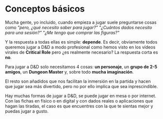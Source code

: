 # Conceptos básicos

Mucha gente, yo incluido, cuando empieza a jugar suele preguntarse cosas como *"pero, ¿qué necesito saber para jugar?"* *"¿Cuántos dados necesito para una sesión?"* *"¿Me tengo que comprar las figuras?"* 

Y la respuesta a todas ellas es simple: **depende**. Es decir, obviamente todos queremos jugar a D&D a modo profesional como hemos visto en los vídeos virales de **Critical Role** pero ¿es realmente necesario? La respuesta corta es **no**. 

Para jugar a D&D solo necesitamos 4 cosas: **un personaje**, un **grupo de 2-5 amigos**, un **Dungeon Master** y, sobre todo **mucha imaginación**.

El resto son añadidos que nos facilitan la inmersión en la partida y hacen que jugar sea más divertido, pero no por ello implica que sea inprescindible.

Hay muchas formas de jugar a D&D, se puede jugar en mesa o por internet. Con las fichas en físico o en digital y con dados reales o aplicaciones que hagan las tiradas, el caso es que encuentres con la que te sientas mejor y puedas jugar a gusto.